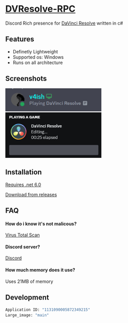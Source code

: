 # [DVResolve-RPC](https://github.com/v4ish/rpc)
Discord Rich presence for [DaVinci Resolve](https://www.blackmagicdesign.com/products/davinciresolve/) written in c#

## Features

- Definetly Lightweight 
- Supported os: Windows
- Runs on all architecture


## Screenshots

<img src="https://github.com/v4ish/RPC/blob/main/Screenshots/davinci2.png" alt="logo" width="300"/>

<img src="https://github.com/v4ish/RPC/blob/main/Screenshots/davinci.png" alt="logo" width="300"/>



## Installation

[Requires .net 6.0](https://dotnet.microsoft.com/en-us/download/dotnet/6.0)

[Download from releases](https://github.com/v4ish/DVResolve-RPC/releases/latest)

    
## FAQ

#### How do i know it's not malicous?

[Virus Total Scan](https://www.virustotal.com/gui/file/51a2c3e1d2783c04fa529fa020561934f6f76d9e457e02f78cb27f622353d916?nocache=1)


#### Discord server?

[Discord](https://discord.gg/37uTqAhkms)

#### How much memory does it use?

Uses 21MB of memory

## Development
``` bash
Application ID: "1131090005872349215"
Large_image: "main"
```

